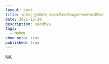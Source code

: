 ```yaml
---
layout: post
title: ऋग्वेदम्-पुनर्प्रोक्षणम्-प्रभाख्यटीकासमेतबह्वृचसन्ध्यामन्त्रार्थदीपिका
date: 2021-12-20
description: sandhya
tags:
  - ऋग्वेदम्
show_meta: true
published: true
---
```



NA

